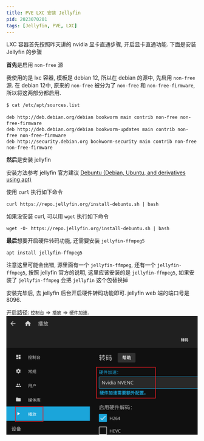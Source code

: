 ```yaml
---
title: PVE LXC 安装 Jellyfin
pid: 2023070201
tags: [Jellyfin, PVE, LXC]
---
```


LXC 容器首先按照昨天讲的 nvidia 显卡直通步骤, 开启显卡直通功能. 下面是安装 Jellyfin 的步骤

**首先**是启用 `non-free` 源

我使用的是 lxc 容器, 模板是 debian 12, 所以在 debian 的源中, 先启用 `non-free` 源.
在 debian 12中, 原来的 `non-free` 被分为了 `non-free` 和 `non-free-firmware`, 所以将这两部分都启用.

```
$ cat /etc/apt/sources.list

deb http://deb.debian.org/debian bookworm main contrib non-free non-free-firmware
deb http://deb.debian.org/debian bookworm-updates main contrib non-free non-free-firmware
deb http://security.debian.org bookworm-security main contrib non-free non-free-firmware
```

**然后**是安装 jellyfin

安装方法参考 jellyfin 官方建议 [Debuntu (Debian, Ubuntu, and derivatives using apt)](https://jellyfin.org/docs/general/installation/linux#debuntu-debian-ubuntu-and-derivatives-using-apt)

使用 `curl` 执行如下命令

```
curl https://repo.jellyfin.org/install-debuntu.sh | bash
```

如果没安装 curl, 可以用 `wget` 执行如下命令

```
wget -O- https://repo.jellyfin.org/install-debuntu.sh | bash
```

**最后**想要开启硬件转码功能, 还需要安装 `jellyfin-ffmpeg5`

```
apt install jellyfin-ffmpeg5
```

注意这里可能会出错, 源里面有一个 `jellyfin-ffmpeg`, 还有一个 `jellyfin-ffmpeg5`, 按照 jellyfin 官方的说明, 这里应该安装的是 `jellyfin-ffmpeg5`, 如果安装了 `jellyfin-ffmpeg` 会把 `jellyfin` 这个包替换掉

安装完毕后, 去 jellyfin 后台开启硬件转码功能即可. jellyfin web 端的端口号是 8096.

开启路径: `控制台` => `播放` => `硬件加速`.
![](/uploads/2023/07/2023070201-01.png)
